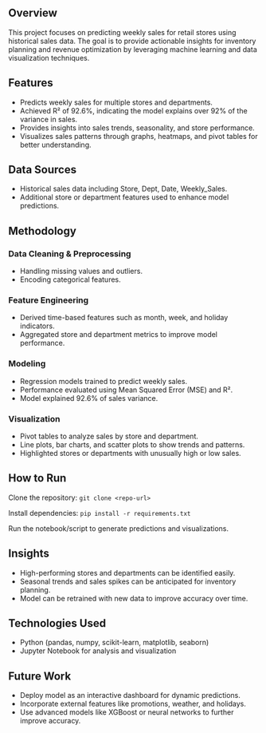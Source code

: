 ## Overview
This project focuses on predicting weekly sales for retail stores using historical sales data. The goal is to provide actionable insights for inventory planning and revenue optimization by leveraging machine learning and data visualization techniques.

## Features
* Predicts weekly sales for multiple stores and departments.
* Achieved R² of 92.6%, indicating the model explains over 92% of the variance in sales.
* Provides insights into sales trends, seasonality, and store performance.
* Visualizes sales patterns through graphs, heatmaps, and pivot tables for better understanding.

## Data Sources
* Historical sales data including Store, Dept, Date, Weekly_Sales.
* Additional store or department features used to enhance model predictions.

## Methodology

### Data Cleaning & Preprocessing
* Handling missing values and outliers.
* Encoding categorical features.

### Feature Engineering
* Derived time-based features such as month, week, and holiday indicators.
* Aggregated store and department metrics to improve model performance.

### Modeling
* Regression models trained to predict weekly sales.
* Performance evaluated using Mean Squared Error (MSE) and R².
* Model explained 92.6% of sales variance.

### Visualization
* Pivot tables to analyze sales by store and department.
* Line plots, bar charts, and scatter plots to show trends and patterns.
* Highlighted stores or departments with unusually high or low sales.

## How to Run

Clone the repository:
`git clone <repo-url>`

Install dependencies:
`pip install -r requirements.txt`

Run the notebook/script to generate predictions and visualizations.

## Insights
* High-performing stores and departments can be identified easily.
* Seasonal trends and sales spikes can be anticipated for inventory planning.
* Model can be retrained with new data to improve accuracy over time.
  
## Technologies Used
* Python (pandas, numpy, scikit-learn, matplotlib, seaborn)
* Jupyter Notebook for analysis and visualization

## Future Work
* Deploy model as an interactive dashboard for dynamic predictions.
* Incorporate external features like promotions, weather, and holidays.
* Use advanced models like XGBoost or neural networks to further improve accuracy.
